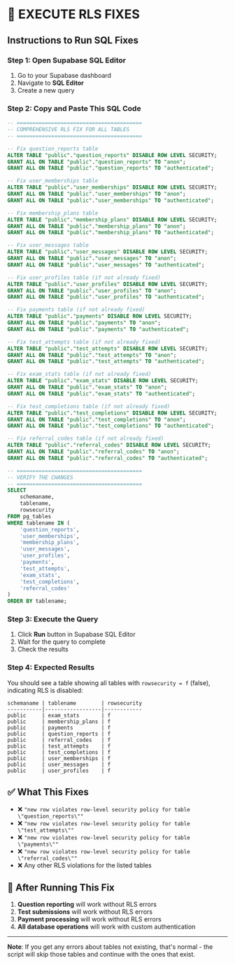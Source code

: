 # 🔧 EXECUTE RLS FIXES

## Instructions to Run SQL Fixes

### Step 1: Open Supabase SQL Editor
1. Go to your Supabase dashboard
2. Navigate to **SQL Editor**
3. Create a new query

### Step 2: Copy and Paste This SQL Code

```sql
-- ========================================
-- COMPREHENSIVE RLS FIX FOR ALL TABLES
-- ========================================

-- Fix question_reports table
ALTER TABLE "public"."question_reports" DISABLE ROW LEVEL SECURITY;
GRANT ALL ON TABLE "public"."question_reports" TO "anon";
GRANT ALL ON TABLE "public"."question_reports" TO "authenticated";

-- Fix user_memberships table
ALTER TABLE "public"."user_memberships" DISABLE ROW LEVEL SECURITY;
GRANT ALL ON TABLE "public"."user_memberships" TO "anon";
GRANT ALL ON TABLE "public"."user_memberships" TO "authenticated";

-- Fix membership_plans table
ALTER TABLE "public"."membership_plans" DISABLE ROW LEVEL SECURITY;
GRANT ALL ON TABLE "public"."membership_plans" TO "anon";
GRANT ALL ON TABLE "public"."membership_plans" TO "authenticated";

-- Fix user_messages table
ALTER TABLE "public"."user_messages" DISABLE ROW LEVEL SECURITY;
GRANT ALL ON TABLE "public"."user_messages" TO "anon";
GRANT ALL ON TABLE "public"."user_messages" TO "authenticated";

-- Fix user_profiles table (if not already fixed)
ALTER TABLE "public"."user_profiles" DISABLE ROW LEVEL SECURITY;
GRANT ALL ON TABLE "public"."user_profiles" TO "anon";
GRANT ALL ON TABLE "public"."user_profiles" TO "authenticated";

-- Fix payments table (if not already fixed)
ALTER TABLE "public"."payments" DISABLE ROW LEVEL SECURITY;
GRANT ALL ON TABLE "public"."payments" TO "anon";
GRANT ALL ON TABLE "public"."payments" TO "authenticated";

-- Fix test_attempts table (if not already fixed)
ALTER TABLE "public"."test_attempts" DISABLE ROW LEVEL SECURITY;
GRANT ALL ON TABLE "public"."test_attempts" TO "anon";
GRANT ALL ON TABLE "public"."test_attempts" TO "authenticated";

-- Fix exam_stats table (if not already fixed)
ALTER TABLE "public"."exam_stats" DISABLE ROW LEVEL SECURITY;
GRANT ALL ON TABLE "public"."exam_stats" TO "anon";
GRANT ALL ON TABLE "public"."exam_stats" TO "authenticated";

-- Fix test_completions table (if not already fixed)
ALTER TABLE "public"."test_completions" DISABLE ROW LEVEL SECURITY;
GRANT ALL ON TABLE "public"."test_completions" TO "anon";
GRANT ALL ON TABLE "public"."test_completions" TO "authenticated";

-- Fix referral_codes table (if not already fixed)
ALTER TABLE "public"."referral_codes" DISABLE ROW LEVEL SECURITY;
GRANT ALL ON TABLE "public"."referral_codes" TO "anon";
GRANT ALL ON TABLE "public"."referral_codes" TO "authenticated";

-- ========================================
-- VERIFY THE CHANGES
-- ========================================
SELECT
    schemaname,
    tablename,
    rowsecurity
FROM pg_tables
WHERE tablename IN (
    'question_reports',
    'user_memberships', 
    'membership_plans',
    'user_messages',
    'user_profiles',
    'payments',
    'test_attempts',
    'exam_stats',
    'test_completions',
    'referral_codes'
)
ORDER BY tablename;
```

### Step 3: Execute the Query
1. Click **Run** button in Supabase SQL Editor
2. Wait for the query to complete
3. Check the results

### Step 4: Expected Results
You should see a table showing all tables with `rowsecurity = f` (false), indicating RLS is disabled:

```
schemaname | tablename        | rowsecurity
-----------|------------------|------------
public     | exam_stats       | f
public     | membership_plans | f
public     | payments         | f
public     | question_reports | f
public     | referral_codes   | f
public     | test_attempts    | f
public     | test_completions | f
public     | user_memberships | f
public     | user_messages    | f
public     | user_profiles    | f
```

## ✅ What This Fixes

- ❌ `"new row violates row-level security policy for table \"question_reports\""`
- ❌ `"new row violates row-level security policy for table \"test_attempts\""`
- ❌ `"new row violates row-level security policy for table \"payments\""`
- ❌ `"new row violates row-level security policy for table \"referral_codes\""`
- ❌ Any other RLS violations for the listed tables

## 🚀 After Running This Fix

1. **Question reporting** will work without RLS errors
2. **Test submissions** will work without RLS errors
3. **Payment processing** will work without RLS errors
4. **All database operations** will work with custom authentication

---

**Note**: If you get any errors about tables not existing, that's normal - the script will skip those tables and continue with the ones that exist.
